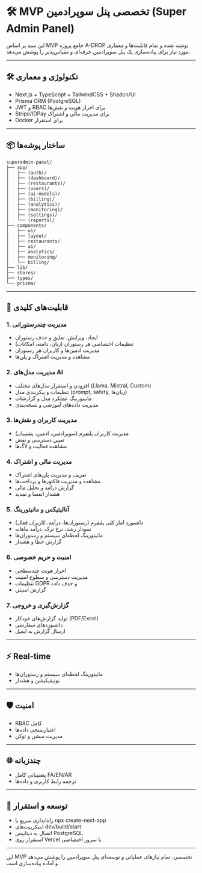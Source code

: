 # 🛠️ MVP تخصصی پنل سوپرادمین (Super Admin Panel)

این سند بر اساس MVP جامع پروژه A-DROP نوشته شده و تمام قابلیت‌ها و معماری مورد نیاز برای پیاده‌سازی یک پنل سوپرادمین حرفه‌ای و مقیاس‌پذیر را پوشش می‌دهد.

---

## 🛠️ تکنولوژی و معماری
- Next.js + TypeScript + TailwindCSS + Shadcn/UI
- Prisma ORM (PostgreSQL)
- JWT و RBAC برای احراز هویت و نقش‌ها
- Stripe/IDPay برای مدیریت مالی و اشتراک
- Docker برای استقرار

---

## 📦 ساختار پوشه‌ها
```
superadmin-panel/
├── app/
│   ├── (auth)/
│   ├── (dashboard)/
│   ├── (restaurants)/
│   ├── (users)/
│   ├── (ai-models)/
│   ├── (billing)/
│   ├── (analytics)/
│   ├── (monitoring)/
│   ├── (settings)/
│   └── (reports)/
├── components/
│   ├── ui/
│   ├── layout/
│   ├── restaurants/
│   ├── ai/
│   ├── analytics/
│   ├── monitoring/
│   └── billing/
├── lib/
├── stores/
├── types/
└── prisma/
```

---

## 🎯 قابلیت‌های کلیدی

### 1. مدیریت چندرستورانی
- ایجاد، ویرایش، تعلیق و حذف رستوران
- تنظیمات اختصاصی هر رستوران (زبان، دامنه، امکانات)
- مدیریت ادمین‌ها و کاربران هر رستوران
- مشاهده و مدیریت اشتراک و پلن‌ها

### 2. مدیریت مدل‌های AI
- افزودن و استقرار مدل‌های مختلف (Llama, Mistral, Custom)
- تنظیمات و پیکربندی مدل (prompt, safety, زبان‌ها)
- مانیتورینگ عملکرد مدل و گزارشات
- مدیریت داده‌های آموزشی و نسخه‌بندی

### 3. مدیریت کاربران و نقش‌ها
- مدیریت کاربران پلتفرم (سوپرادمین، ادمین، پشتیبان)
- تعیین دسترسی و نقش
- مشاهده فعالیت و لاگ‌ها

### 4. مدیریت مالی و اشتراک
- تعریف و مدیریت پلن‌های اشتراک
- مشاهده و مدیریت فاکتورها و پرداخت‌ها
- گزارش درآمد و تحلیل مالی
- هشدار انقضا و تمدید

### 5. آنالیتیکس و مانیتورینگ
- داشبورد آمار کلی پلتفرم (رستوران‌ها، درآمد، کاربران فعال)
- نمودار رشد، نرخ ترک، درآمد ماهانه
- مانیتورینگ لحظه‌ای سیستم و رستوران‌ها
- گزارش خطا و هشدار

### 6. امنیت و حریم خصوصی
- احراز هویت چندسطحی
- مدیریت دسترسی و سطوح امنیت
- تنظیمات GDPR و حذف داده
- گزارش امنیتی

### 7. گزارش‌گیری و خروجی
- تولید گزارش‌های خودکار (PDF/Excel)
- داشبوردهای سفارشی
- ارسال گزارش به ایمیل

---

## ⚡️ Real-time
- مانیتورینگ لحظه‌ای سیستم و رستوران‌ها
- نوتیفیکیشن و هشدار

---

## 🛡️ امنیت
- RBAC کامل
- اعتبارسنجی داده‌ها
- مدیریت سشن و توکن

---

## 🌐 چندزبانه
- پشتیبانی کامل FA/EN/AR
- ترجمه رابط کاربری و داده‌ها

---

## 🚀 توسعه و استقرار
- راه‌اندازی سریع با npx create-next-app
- اسکریپت‌های dev/build/start
- اتصال به دیتابیس PostgreSQL
- استقرار روی Vercel یا سرور اختصاصی

---

این MVP تخصصی، تمام نیازهای عملیاتی و توسعه‌ای پنل سوپرادمین را پوشش می‌دهد و آماده پیاده‌سازی است.
